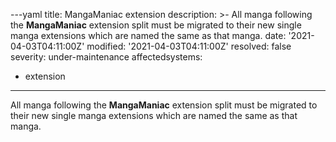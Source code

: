 ---yaml
title: MangaManiac extension
description: >-
  All manga following the **MangaManiac** extension split must be migrated to
  their new single manga extensions which are named the same as that manga.
date: '2021-04-03T04:11:00Z'
modified: '2021-04-03T04:11:00Z'
resolved: false
severity: under-maintenance
affectedsystems:
  - extension
---
All manga following the **MangaManiac** extension split must be migrated to their new single manga extensions which are named the same as that manga.

